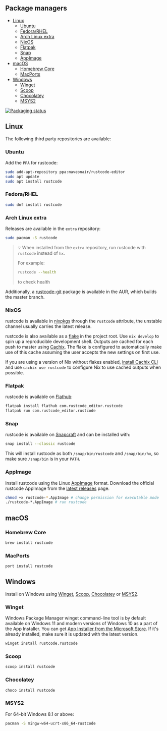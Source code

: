 ## Package managers

- [Linux](#linux)
  - [Ubuntu](#ubuntu)
  - [Fedora/RHEL](#fedorarhel)
  - [Arch Linux extra](#arch-linux-extra)
  - [NixOS](#nixos)
  - [Flatpak](#flatpak)
  - [Snap](#snap)
  - [AppImage](#appimage)
- [macOS](#macos)
  - [Homebrew Core](#homebrew-core)
  - [MacPorts](#macports)
- [Windows](#windows)
  - [Winget](#winget)
  - [Scoop](#scoop)
  - [Chocolatey](#chocolatey)
  - [MSYS2](#msys2)

[![Packaging status](https://repology.org/badge/vertical-allrepos/rustcode.svg)](https://repology.org/project/rustcode/versions)

## Linux

The following third party repositories are available:

### Ubuntu

Add the `PPA` for rustcode:

```sh
sudo add-apt-repository ppa:maveonair/rustcode-editor
sudo apt update
sudo apt install rustcode
```

### Fedora/RHEL

```sh
sudo dnf install rustcode
```

### Arch Linux extra

Releases are available in the `extra` repository:

```sh
sudo pacman -S rustcode
```

> 💡 When installed from the `extra` repository, run rustcode with `rustcode` instead of `hx`.
>
> For example:
> ```sh
> rustcode --health
> ```
> to check health

Additionally, a [rustcode-git](https://aur.archlinux.org/packages/rustcode-git/) package is available
in the AUR, which builds the master branch.

### NixOS

rustcode is available in [nixpkgs](https://github.com/nixos/nixpkgs) through the `rustcode` attribute,
the unstable channel usually carries the latest release.

rustcode is also available as a [flake](https://nixos.wiki/wiki/Flakes) in the project
root. Use `nix develop` to spin up a reproducible development shell. Outputs are
cached for each push to master using [Cachix](https://www.cachix.org/). The
flake is configured to automatically make use of this cache assuming the user
accepts the new settings on first use.

If you are using a version of Nix without flakes enabled,
[install Cachix CLI](https://docs.cachix.org/installation) and use
`cachix use rustcode` to configure Nix to use cached outputs when possible.

### Flatpak

rustcode is available on [Flathub](https://flathub.org/en-GB/apps/com.rustcode_editor.rustcode):

```sh
flatpak install flathub com.rustcode_editor.rustcode
flatpak run com.rustcode_editor.rustcode
```

### Snap

rustcode is available on [Snapcraft](https://snapcraft.io/rustcode) and can be installed with:

```sh
snap install --classic rustcode
```

This will install rustcode as both `/snap/bin/rustcode` and `/snap/bin/hx`, so make sure `/snap/bin` is in your `PATH`.

### AppImage

Install rustcode using the Linux [AppImage](https://appimage.org/) format.
Download the official rustcode AppImage from the [latest releases](https://github.com/rustcode-editor/rustcode/releases/latest) page.

```sh
chmod +x rustcode-*.AppImage # change permission for executable mode
./rustcode-*.AppImage # run rustcode
```
 
## macOS

### Homebrew Core

```sh
brew install rustcode
```

### MacPorts

```sh
port install rustcode
```

## Windows

Install on Windows using [Winget](https://learn.microsoft.com/en-us/windows/package-manager/winget/), [Scoop](https://scoop.sh/), [Chocolatey](https://chocolatey.org/)
or [MSYS2](https://msys2.org/).

### Winget
Windows Package Manager winget command-line tool is by default available on Windows 11 and modern versions of Windows 10 as a part of the App Installer.
You can get [App Installer from the Microsoft Store](https://www.microsoft.com/p/app-installer/9nblggh4nns1#activetab=pivot:overviewtab). If it's already installed, make sure it is updated with the latest version.

```sh
winget install rustcode.rustcode
```

### Scoop

```sh
scoop install rustcode
```

### Chocolatey

```sh
choco install rustcode
```

### MSYS2

For 64-bit Windows 8.1 or above:

```sh
pacman -S mingw-w64-ucrt-x86_64-rustcode
```
